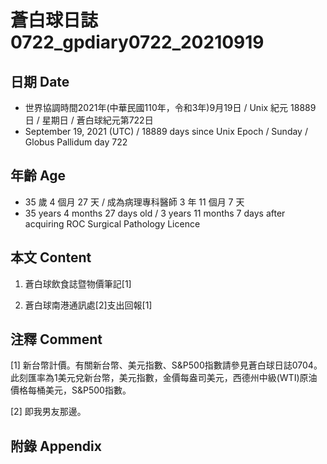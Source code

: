 [_metadata_:encoding]: - "utf-8"
[_metadata_:language]: - "zh-Hant-TW"
[_metadata_:fileformat]: - "markdown"
[_metadata_:MIME_type]: - "text/plain"
[_metadata_:markdown_version]: - "commonmark version 0.30"
[_metadata_:markdown_spec]: - "https://spec.commonmark.org/0.30/"

# 蒼白球日誌0722_gpdiary0722_20210919 #

## 日期 Date ##

* 世界協調時間2021年(中華民國110年，令和3年)9月19日 / Unix 紀元 18889 日 / 星期日 / 蒼白球紀元第722日
* September 19, 2021 (UTC) / 18889 days since Unix Epoch / Sunday / Globus Pallidum day 722

## 年齡 Age ##

* 35 歲 4 個月 27 天 / 成為病理專科醫師 3 年 11 個月 7 天
* 35 years 4 months 27 days old / 3 years 11 months 7 days after acquiring ROC Surgical Pathology Licence

## 本文 Content ##

1. 蒼白球飲食誌暨物價筆記[1]

    
2. 蒼白球南港通訊處[2]支出回報[1]

    

## 注釋 Comment ##

[1] 新台幣計價。有關新台幣、美元指數、S&P500指數請參見蒼白球日誌0704。此刻匯率為1美元兌新台幣，美元指數，金價每盎司美元，西德州中級(WTI)原油價格每桶美元，S&P500指數。


[2] 即我男友那邊。



## 附錄 Appendix ##

